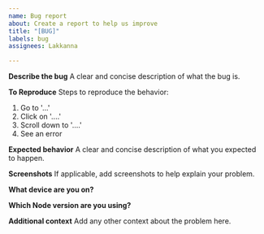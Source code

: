 ```yaml
---
name: Bug report
about: Create a report to help us improve
title: "[BUG]"
labels: bug
assignees: Lakkanna

---
```


**Describe the bug**
A clear and concise description of what the bug is.

**To Reproduce**
Steps to reproduce the behavior:
1. Go to '...'
2. Click on '....'
3. Scroll down to '....'
4. See an error

**Expected behavior**
A clear and concise description of what you expected to happen.

**Screenshots**
If applicable, add screenshots to help explain your problem.

**What device are you on?**

**Which Node version are you using?**

**Additional context**
Add any other context about the problem here.
